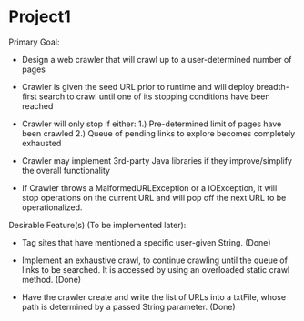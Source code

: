 # Project1

Primary Goal:

- Design a web crawler that will crawl up to a user-determined number of pages

- Crawler is given the seed URL prior to runtime and will deploy breadth-first search to crawl until one of its stopping conditions have been reached

- Crawler will only stop if either:
    1.) Pre-determined limit of pages have been crawled
    2.) Queue of pending links to explore becomes completely exhausted

- Crawler may implement 3rd-party Java libraries if they improve/simplify the overall functionality

- If Crawler throws a MalformedURLException or a IOException, it will stop operations on the current URL and will pop off the next URL to be operationalized.


Desirable Feature(s) (To be implemented later):

- Tag sites that have mentioned a specific user-given String. (Done)

- Implement an exhaustive crawl, to continue crawling until the queue of links to be searched. It is accessed by using an overloaded static crawl method. (Done)

- Have the crawler create and write the list of URLs into a txtFile, whose path is determined by a passed String parameter. (Done)

